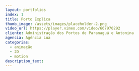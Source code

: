```yaml
---
layout: portfolios
index: 1
title: Porto Explica
thumb_image: /assets/images/placeholder-2.png
video_url: https://player.vimeo.com/video/667970292
cliente: Administração dos Portos de Paranaguá e Antonina
agencia: Agência Lua
categorias:
  - animação
  - 2D
  - motion
description_text:
---
```

